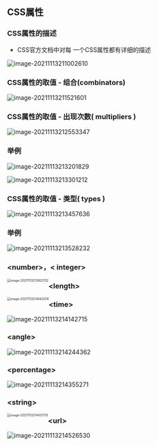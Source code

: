 ## CSS属性

### CSS属性的描述

- CSS官方文档中对每 一个CSS属性都有详细的描述

![image-20211113211002610](images/image-20211113211002610.png)

### CSS属性的取值 - 组合(combinators)

![image-20211113211521601](images/image-20211113211521601.png)

### CSS属性的取值 - 出现次数( multipliers )

![image-20211113212553347](images/image-20211113212553347.png)

### 举例

![image-20211113213201829](images/image-20211113213201829.png)

![image-20211113213301212](images/image-20211113213301212.png)

### CSS属性的取值 - 类型( types )

![image-20211113213457636](images/image-20211113213457636.png)

### 举例

![image-20211113213528232](images/image-20211113213528232.png)

### \<number\>，\< integer\>

<img src="images/image-20211113213922702.png" alt="image-20211113213922702" style="zoom:50%;float:left" />

### \<length\>

<img src="images/image-20211113214042074.png" alt="image-20211113214042074" style="zoom:50%;float:left" />

### \<time\>

![image-20211113214142715](images/image-20211113214142715.png)

### \<angle\>

![image-20211113214244362](images/image-20211113214244362.png)

### \<percentage\>

![image-20211113214355271](images/image-20211113214355271.png)

### \<string\>

<img src="images/image-20211113214437313.png" alt="image-20211113214437313" style="zoom:50%;float:left" />

### \<url\>

![image-20211113214526530](images/image-20211113214526530.png)